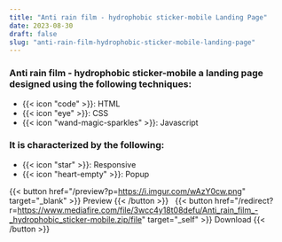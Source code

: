 ```yaml
---
title: "Anti rain film - hydrophobic sticker-mobile Landing Page"
date: 2023-08-30
draft: false
slug: "anti-rain-film-hydrophobic-sticker-mobile-landing-page"
---
```

### __Anti rain film - hydrophobic sticker-mobile__ a __landing page__ designed using the following techniques:
- {{< icon "code" >}}: HTML
- {{< icon "eye" >}}: CSS
- {{< icon "wand-magic-sparkles" >}}: Javascript  

### It is characterized by the following:
- {{< icon "star" >}}: Responsive
- {{< icon "heart-empty" >}}:  Popup

<!--adsense-->

{{< button href="/preview?p=https://i.imgur.com/wAzY0cw.png" target="_blank" >}}
Preview
{{< /button >}} &nbsp; {{< button href="/redirect?r=https://www.mediafire.com/file/3wcc4y18t08defu/Anti_rain_film_-_hydrophobic_sticker-mobile.zip/file" target="_self" >}}
Download
{{< /button >}}